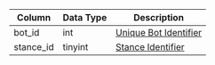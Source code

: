 | Column    | Data Type | Description                                                                        |
| --------- | --------- | ---------------------------------------------------------------------------------- |
| bot_id    | int       | [Unique Bot Identifier](bot_data.md)                                               |
| stance_id | tinyint   | [Stance Identifier](https://eqemu.gitbook.io/server/categories/types/stance-types) |